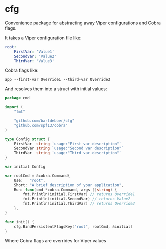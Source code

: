 # cfg

Convenience package for abstracting away Viper configurations and Cobra flags.

It takes a Viper configuration file like:

```yaml
root:
    FirstVar: 'Value1'
    SecondVar: 'Value2'
    ThirdVar: 'Value3'
```

Cobra flags like:

```
app --first-var Override1 --third-var Override3
```

And resolves them into a struct with initial values:

```go
package cmd

import (
	"fmt"

	"github.com/bartdeboer/cfg"
	"github.com/spf13/cobra"
)

type Config struct {
    FirstVar  string `usage:"First var description"`
    SecondVar string `usage:"Second var description"`
    ThirdVar  string `usage:"Third var description"`
}

var initial Config

var rootCmd = &cobra.Command{
	Use:   "root",
    Short: "A brief description of your application",
    Run: func(cmd *cobra.Command, args []string) {
        fmt.Println(initial.FirstVar) // returns Override1
        fmt.Println(initial.SecondVar) // returns Value2
        fmt.Println(initial.ThirdVar) // returns Override3
    },
}

func init() {
	cfg.BindPersistentFlagsKey("root", rootCmd, &initial)
}
```

Where Cobra flags are overrides for Viper values
